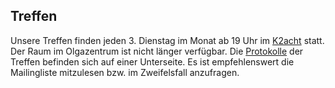 ## Treffen 

Unsere Treffen finden jeden 3. Dienstag im Monat ab 19 Uhr im [K2acht](http://www.k2acht.de/) statt. Der Raum im Olgazentrum ist nicht länger verfügbar. Die [Protokolle](/protokolle) der Treffen befinden sich auf einer Unterseite. Es ist empfehlenswert die Mailingliste mitzulesen bzw. im Zweifelsfall anzufragen.



